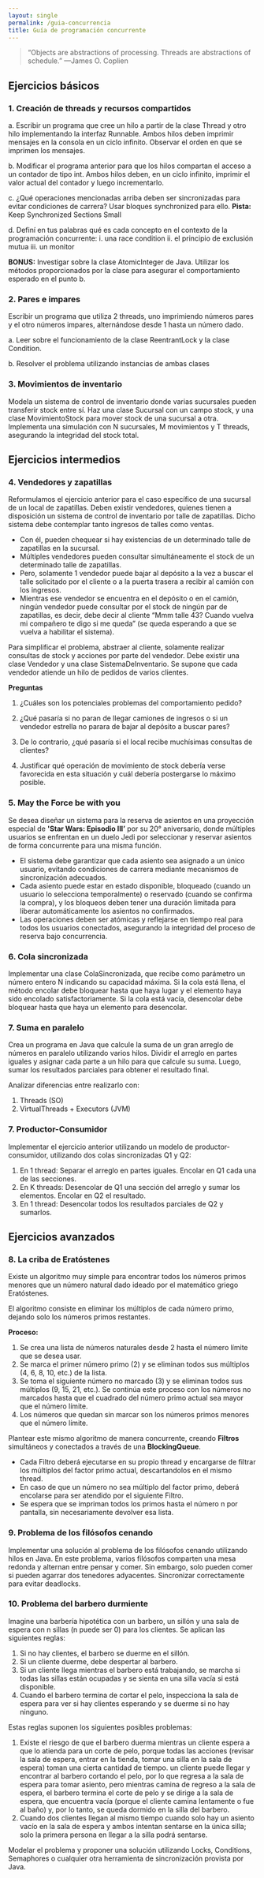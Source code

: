 ```yaml
---
layout: single
permalink: /guia-concurrencia
title: Guía de programación concurrente
---
```


> “Objects are abstractions of processing. Threads are abstractions of schedule.”
> —James O. Coplien

## Ejercicios básicos

### 1. Creación de threads y recursos compartidos

a. Escribir un programa que cree un hilo a partir de la clase Thread y otro hilo implementando la interfaz Runnable. Ambos hilos deben imprimir mensajes en la consola en un ciclo infinito. Observar el orden en que se imprimen los mensajes.

b. Modificar el programa anterior para que los hilos compartan el acceso a un contador de tipo int. Ambos hilos deben, en un ciclo infinito, imprimir el valor actual del contador y luego incrementarlo.

c. ¿Qué operaciones mencionadas arriba deben ser sincronizadas para evitar condiciones de carrera? Usar bloques synchronized para ello. <b>Pista:</b> Keep Synchronized Sections Small

d. Definí en tus palabras qué es cada concepto en el contexto de la programación concurrente:
i. una race condition
ii. el principio de exclusión mutua
iii. un monitor

<b>BONUS:</b> Investigar sobre la clase <a src="https://docs.oracle.com/javase/8/docs/api/java/util/concurrent/atomic/AtomicInteger.html">AtomicInteger</a> de Java. Utilizar los métodos proporcionados por la clase para asegurar el comportamiento esperado en el punto b.

### 2. Pares e impares

Escribir un programa que utiliza 2 threads, uno imprimiendo números pares y el otro números impares, alternándose desde 1 hasta un número dado.

a. Leer sobre el funcionamiento de la clase <a src="https://docs.oracle.com/javase/7/docs/api/java/util/concurrent/locks/ReentrantLock.html">ReentrantLock</a> y la clase <a src="https://docs.oracle.com/javase/7/docs/api/java/util/concurrent/locks/Condition.html">Condition</a>.

b. Resolver el problema utilizando instancias de ambas clases

### 3. Movimientos de inventario

Modela un sistema de control de inventario donde varias sucursales pueden transferir stock entre sí. Haz una clase Sucursal con un campo stock, y una clase MovimientoStock para mover stock de una sucursal a otra. Implementa una simulación con N sucursales, M movimientos y T threads, asegurando la integridad del stock total.

## Ejercicios intermedios

### 4. Vendedores y zapatillas

Reformulamos el ejercicio anterior para el caso específico de una sucursal de un local de zapatillas. Deben existir vendedores, quienes tienen a disposición un sistema de control de inventario por talle de zapatillas. Dicho sistema debe contemplar tanto ingresos de talles como ventas.

- Con él, pueden chequear si hay existencias de un determinado talle de zapatillas en la sucursal.
- Múltiples vendedores pueden consultar simultáneamente el stock de un determinado talle de zapatillas.
- Pero, solamente 1 vendedor puede bajar al depósito a la vez a buscar el talle solicitado por el cliente o a la puerta trasera a recibir al camión con los ingresos.
- Mientras ese vendedor se encuentra en el depósito o en el camión, ningún vendedor puede consultar por el stock de ningún par de zapatillas, es decir, debe decir al cliente “Mmm talle 43? Cuando vuelva mi compañero te digo si me queda” (se queda esperando a que se vuelva a habilitar el sistema).

Para simplificar el problema, abstraer al cliente, solamente realizar consultas de stock y acciones por parte del vendedor. Debe existir una clase Vendedor y una clase SistemaDeInventario. Se supone que cada vendedor atiende un hilo de pedidos de varios clientes.

<b>Preguntas</b>

1. ¿Cuáles son los potenciales problemas del comportamiento pedido?

2. ¿Qué pasaría si no paran de llegar camiones de ingresos o si un vendedor estrella no parara de bajar al depósito a buscar pares?

3. De lo contrario, ¿qué pasaría si el local recibe muchísimas consultas de clientes?

4. Justificar qué operación de movimiento de stock debería verse favorecida en esta situación y cuál debería postergarse lo máximo posible.

### 5. May the Force be with you

Se desea diseñar un sistema para la reserva de asientos en una proyección especial de <b>'Star Wars: Episodio III’</b> por su 20° aniversario, donde múltiples usuarios se enfrentan en un duelo Jedi por seleccionar y reservar asientos de forma concurrente para una misma función.

- El sistema debe garantizar que cada asiento sea asignado a un único usuario, evitando condiciones de carrera mediante mecanismos de sincronización adecuados.
- Cada asiento puede estar en estado disponible, bloqueado (cuando un usuario lo selecciona temporalmente) o reservado (cuando se confirma la compra), y los bloqueos deben tener una duración limitada para liberar automáticamente los asientos no confirmados.
- Las operaciones deben ser atómicas y reflejarse en tiempo real para todos los usuarios conectados, asegurando la integridad del proceso de reserva bajo concurrencia.

### 6. Cola sincronizada

Implementar una clase ColaSincronizada, que recibe como parámetro un número entero N indicando su capacidad máxima. Si la cola está llena, el método encolar debe bloquear hasta que haya lugar y el elemento haya sido encolado satisfactoriamente. Si la cola está vacía, desencolar debe bloquear hasta que haya un elemento para desencolar.

### 7. Suma en paralelo

Crea un programa en Java que calcule la suma de un gran arreglo de números en paralelo utilizando varios hilos. Dividir el arreglo en partes iguales y asignar cada parte a un hilo para que calcule su suma. Luego, sumar los resultados parciales para obtener el resultado final.

Analizar diferencias entre realizarlo con:

1. Threads (SO)
2. VirtualThreads + Executors (JVM)

### 7. Productor-Consumidor

Implementar el ejercicio anterior utilizando un modelo de productor-consumidor, utilizando dos colas sincronizadas Q1 y Q2:

1. En 1 thread: Separar el arreglo en partes iguales. Encolar en Q1 cada una de las secciones.
2. En K threads: Desencolar de Q1 una sección del arreglo y sumar los elementos. Encolar en Q2 el resultado.
3. En 1 thread: Desencolar todos los resultados parciales de Q2 y sumarlos.

## Ejercicios avanzados

### 8. La criba de Eratóstenes

Existe un algoritmo muy simple para encontrar todos los números primos menores que un número natural dado ideado por el matemático griego Eratóstenes.

El algoritmo consiste en eliminar los múltiplos de cada número primo, dejando solo los números primos restantes.

<b>Proceso:</b>

1. Se crea una lista de números naturales desde 2 hasta el número límite que se desea usar.
2. Se marca el primer número primo (2) y se eliminan todos sus múltiplos (4, 6, 8, 10, etc.) de la lista.
3. Se toma el siguiente número no marcado (3) y se eliminan todos sus múltiplos (9, 15, 21, etc.). Se continúa este proceso con los números no marcados hasta que el cuadrado del número primo actual sea mayor que el número límite.
4. Los números que quedan sin marcar son los números primos menores que el número límite.

Plantear este mismo algoritmo de manera concurrente, creando <b>Filtros</b> simultáneos y conectados a través de una <b>BlockingQueue</b>.

- Cada Filtro deberá ejecutarse en su propio thread y encargarse de filtrar los múltiplos del factor primo actual, descartandolos en el mismo thread.
- En caso de que un número no sea múltiplo del factor primo, deberá encolarse para ser atendido por el siguiente Filtro.
- Se espera que se impriman todos los primos hasta el número n por pantalla, sin necesariamente devolver esa lista.

### 9. Problema de los filósofos cenando

Implementar una solución al problema de los filósofos cenando utilizando hilos en Java. En este problema, varios filósofos comparten una mesa redonda y alternan entre pensar y comer. Sin embargo, solo pueden comer si pueden agarrar dos tenedores adyacentes. Sincronizar correctamente para evitar deadlocks.

### 10. Problema del barbero durmiente

Imagine una barbería hipotética con un barbero, un sillón y una sala de espera con n sillas (n puede ser 0) para los clientes. Se aplican las siguientes reglas:

1. Si no hay clientes, el barbero se duerme en el sillón.
2. Si un cliente duerme, debe despertar al barbero.
3. Si un cliente llega mientras el barbero está trabajando, se marcha si todas las sillas están ocupadas y se sienta en una silla vacía si está disponible.
4. Cuando el barbero termina de cortar el pelo, inspecciona la sala de espera para ver si hay clientes esperando y se duerme si no hay ninguno.

Estas reglas suponen los siguientes posibles problemas:

1. Existe el riesgo de que el barbero duerma mientras un cliente espera a que lo atienda para un corte de pelo, porque todas las acciones (revisar la sala de espera, entrar en la tienda, tomar una silla en la sala de espera) toman una cierta cantidad de tiempo. un cliente puede llegar y encontrar al barbero cortando el pelo, por lo que regresa a la sala de espera para tomar asiento, pero mientras camina de regreso a la sala de espera, el barbero termina el corte de pelo y se dirige a la sala de espera, que encuentra vacía (porque el cliente camina lentamente o fue al baño) y, por lo tanto, se queda dormido en la silla del barbero.
2. Cuando dos clientes llegan al mismo tiempo cuando solo hay un asiento vacío en la sala de espera y ambos intentan sentarse en la única silla; solo la primera persona en llegar a la silla podrá sentarse.

Modelar el problema y proponer una solución utilizando Locks, Conditions, Semaphores o cualquier otra herramienta de sincronización provista por Java.
